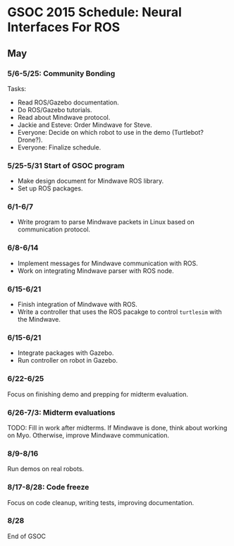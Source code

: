 # GSOC 2015 Schedule: Neural Interfaces For ROS

## May

### 5/6-5/25: Community Bonding
Tasks:
* Read ROS/Gazebo documentation.
* Do ROS/Gazebo tutorials.
* Read about Mindwave protocol.
* Jackie and Esteve: Order Mindwave for Steve.
* Everyone: Decide on which robot to use in the demo (Turtlebot? Drone?).
* Everyone: Finalize schedule.

### 5/25-5/31 Start of GSOC program
* Make design document for Mindwave ROS library.
* Set up ROS packages.

### 6/1-6/7
* Write program to parse Mindwave packets in Linux based on communication protocol.

### 6/8-6/14
* Implement messages for Mindwave communication with ROS.
* Work on integrating Mindwave parser with ROS node.

### 6/15-6/21
* Finish integration of Mindwave with ROS.
* Write a controller that uses the ROS pacakge to control `turtlesim` with the Mindwave.

### 6/15-6/21
* Integrate packages with Gazebo.
* Run controller on robot in Gazebo.

### 6/22-6/25
Focus on finishing demo and prepping for midterm evaluation.

### 6/26-7/3: Midterm evaluations
TODO: Fill in work after midterms. If Mindwave is done, think about working on Myo. Otherwise, improve Mindwave communication.

### 8/9-8/16
Run demos on real robots.

### 8/17-8/28: Code freeze
Focus on code cleanup, writing tests, improving documentation.

### 8/28
End of GSOC
